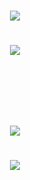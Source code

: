 <h1 align="center">
    <img src="Easy-E/index.png">
<h1>

<h1 align="center">
    <img src="Easy-E/cadastro.png">
<h1>

<br/>
<h1 align="center">
    <img src="Easy-E/cadastro.png">
<h1>
<h1 align="center">
    <img src="Easy-E/profile.png">
<h1>

